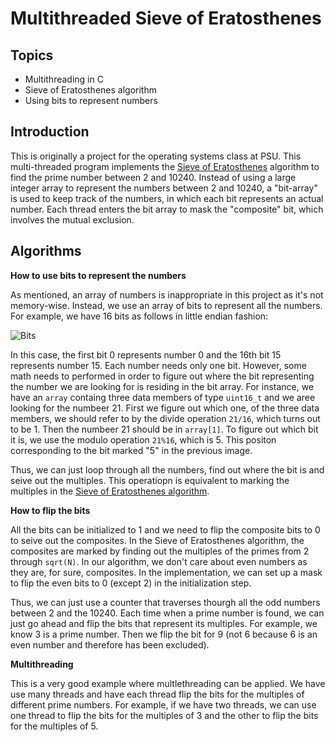# Multithreaded Sieve of Eratosthenes

## Topics
- Multithreading in C
- Sieve of Eratosthenes algorithm
- Using bits to represent numbers

## Introduction
This is originally a project for the operating systems class at PSU. This multi-threaded program implements the [Sieve of Eratosthenes](https://en.wikipedia.org/wiki/Sieve_of_Eratosthenes) 
algorithm to find the prime number between 2 and 10240. Instead of using a large integer array to represent the numbers between 2 and 10240, a "bit-array" is used to keep track of the numbers, 
in which each bit represents an actual number. Each thread enters the bit array to mask the "composite" bit, which involves the mutual exclusion.


## Algorithms
**How to use bits to represent the numbers**

As mentioned, an array of numbers is inappropriate in this project as it's not memory-wise. Instead, we use an array of bits to represent all the numbers. For example, we have 16 bits as follows in little endian fashion:


![Bits](https://user-images.githubusercontent.com/116975970/227818374-3601e05a-6e11-43a0-9e3d-e878903d7cbc.png)


In this case, the first bit 0 represents number 0 and the 16th bit 15 represents number 15. Each number needs only one bit. However, some math needs to performed in order to figure out where the bit representing the number we are looking for is residing in the bit array. For instance, we have an `array` containg three data members of type `uint16_t` and we aree looking for the numbeer 21. First we figure out which one, of the three data members, we should refer to by the divide operation `21/16`, which turns out to be 1. Then the numbeer 21 should be in `array[1]`. To figure out which bit it is, we use the modulo operation `21%16`, which is 5. This positon corresponding to the bit marked "5" in the previous image. 


Thus, we can just loop through all the numbers, find out where the bit is and seive out the multiples. This operatiopn is equivalent to marking the multiples in the [Sieve of Eratosthenes algorithm](https://en.wikipedia.org/wiki/Sieve_of_Eratosthenes).


**How to flip the bits**

All the bits can be initialized to 1 and we need to flip the composite bits to 0 to seive out the composites. In the Sieve of Eratosthenes algorithm, the composites are marked by finding out the multiples of the primes from 2 through `sqrt(N)`. In our algorithm, we don't care about even numbers as they are, for sure, composites. In the implementation, we can set up a mask to flip the even bits to 0 (except 2) in the initialization step.

Thus, we can just use a counter that traverses thourgh all the odd numbers between 2 and the 10240. Each time when a prime number is found, we can just go ahead and flip the bits that represent its multiples. For example, we know 3 is a prime number. Then we flip the bit for 9 (not 6 because 6 is an even number and therefore has been excluded).


**Multithreading**


This is a very good example where multlethreading can be applied. We have use many threads and have each thread flip the bits for the multiples of different prime numbers. For example, if we have two threads, we can use one thread to flip the bits for the multiples of 3 and the other to flip the bits for the multiples of 5. 
